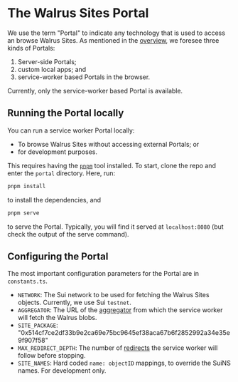 # The Walrus Sites Portal

We use the term "Portal" to indicate any technology that is used to access an browse Walrus Sites.
As mentioned in the [overview](./overview.md#the-site-rendering-path), we foresee three kinds of
Portals:

1. Server-side Portals;
1. custom local apps; and
1. service-worker based Portals in the browser.

Currently, only the service-worker based Portal is available.

## Running the Portal locally

You can run a service worker Portal locally:

- To browse Walrus Sites without accessing external Portals; or
- for development purposes.

This requires having the [`pnpm`](https://pnpm.io/) tool installed. To start, clone the repo and
enter the `portal` directory. Here, run:

``` sh
pnpm install
```

to install the dependencies, and

``` sh
pnpm serve
```

to serve the Portal. Typically, you will find it served at `localhost:8080` (but check the output of
the serve command).

## Configuring the Portal

The most important configuration parameters for the Portal are in `constants.ts`.

- `NETWORK`: The Sui network to be used for fetching the Walrus Sites objects. Currently, we
  use Sui `testnet`.
- `AGGREGATOR`: The URL of the [aggregator](../usage/web-api.md) from which the service worker will
  fetch the Walrus blobs.
- `SITE_PACKAGE`: "0x514cf7ce2df33b9e2ca69e75bc9645ef38aca67b6f2852992a34e35e9f907f58"
- `MAX_REDIRECT_DEPTH`: The number of [redirects](./redirects.md) the service worker will follow
  before stopping.
- `SITE_NAMES`: Hard coded `name: objectID` mappings, to override the SuiNS names. For development
  only.
